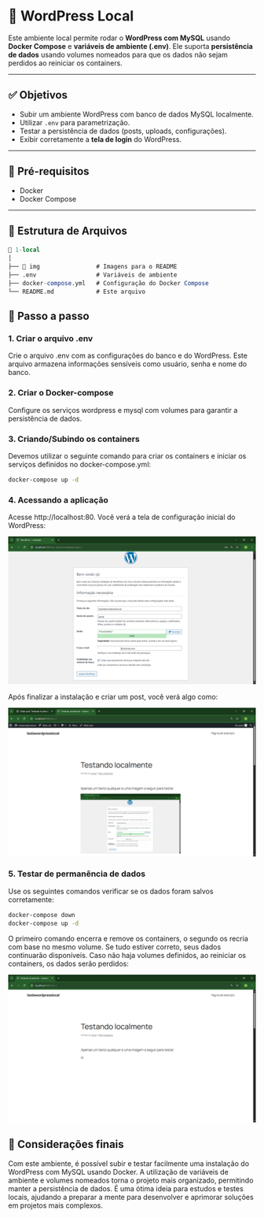 # 📘 WordPress Local

Este ambiente local permite rodar o **WordPress com MySQL** usando **Docker Compose** e **variáveis de ambiente (.env)**. Ele suporta **persistência de dados** usando volumes nomeados para que os dados não sejam perdidos ao reiniciar os containers.

---

## ✅ Objetivos

- Subir um ambiente WordPress com banco de dados MySQL localmente.
- Utilizar `.env` para parametrização.
- Testar a persistência de dados (posts, uploads, configurações).
- Exibir corretamente a **tela de login** do WordPress.

---

## 🧾 Pré-requisitos

- Docker
- Docker Compose

---

## 📁 Estrutura de Arquivos
```sql
📁 1-local
│
├── 📁 img                # Imagens para o README
├── .env                 # Variáveis de ambiente
├── docker-compose.yml   # Configuração do Docker Compose
└── README.md            # Este arquivo
```


## 🚀 Passo a passo

### 1. Criar o arquivo .env

Crie o arquivo .env com as configurações do banco e do WordPress. Este arquivo armazena informações sensíveis como usuário, senha e nome do banco.

### 2. Criar o Docker-compose

Configure os serviços wordpress e mysql com volumes para garantir a persistência de dados.

### 3. Criando/Subindo os containers
Devemos utilizar o seguinte comando para criar os containers e iniciar os serviços definidos no docker-compose.yml:
```bash
docker-compose up -d
```

### 4. Acessando a aplicação
Acesse http://localhost:80.
Você verá a tela de configuração inicial do WordPress:


<img src="./img/iniciando-wordpress.png" alt="página de login" width="700">


Após finalizar a instalação e criar um post, você verá algo como:


<img src="./img/primeiro-post.png" alt="post criado" width="700">


### 5. Testar de permanência de dados
Use os seguintes comandos verificar se os dados foram salvos corretamente:
```bash
docker-compose down
docker-compose up -d
```
O primeiro comando encerra e remove os containers, o segundo os recria com base no mesmo volume.
Se tudo estiver correto, seus dados continuarão disponíveis. Caso não haja volumes definidos, ao reiniciar os containers, os dados serão perdidos:


<img src="./img/sem-volume.png" alt="imagem não carregada" width="700">


## 📌 Considerações finais
Com este ambiente, é possível subir e testar facilmente uma instalação do WordPress com MySQL usando Docker. A utilização de variáveis de ambiente e volumes nomeados torna o projeto mais organizado, permitindo manter a persistência de dados. É uma ótima ideia para estudos e testes locais, ajudando a preparar a mente para desenvolver e aprimorar soluções em projetos mais complexos.